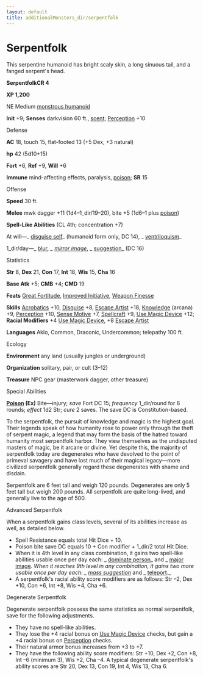 ```yaml
---
layout: default
title: additionalMonsters_dir/serpentfolk
---
```

# Serpentfolk

This serpentine humanoid has bright scaly skin, a long sinuous tail, and a fanged serpent's head.

**SerpentfolkCR 4**

**XP 1,200**

NE Medium [monstrous humanoid](../monsters_dir/creatureTypes#_monstrous-humanoid)

**Init** +9; **Senses** darkvision 60 ft., [scent](../monsters_dir/universalMonsterRules#_scent); [Perception](../additionalMonsters_dir/../skills_dir/perception#_perception) +10

Defense

**AC** 18, touch 15, flat-footed 13 (+5 Dex, +3 natural)

**hp** 42 (5d10+15)

**Fort** +6, **Ref** +9, **Will** +6

**Immune** mind-affecting effects, paralysis, [poison](../monsters_dir/universalMonsterRules#_poison-(ex-or-su)); **SR** 15

Offense

**Speed** 30 ft.

**Melee** mwk dagger +11 (1d4–1_dir/19–20), bite +5 (1d6–1 plus [poison](../monsters_dir/universalMonsterRules#_poison-(ex-or-su)))

**Spell-Like Abilities** (CL 4th; concentration +7)

At will—_ [disguise self](../additionalMonsters_dir/../spells_dir/disguiseSelf#_disguise-self)_ (humanoid form only, DC 14), _ [ventriloquism](../additionalMonsters_dir/../spells_dir/ventriloquism#_ventriloquism)_

1_dir/day—_ [blur](../additionalMonsters_dir/../spells_dir/blur#_blur)_, _ [mirror image](../additionalMonsters_dir/../spells_dir/mirrorImage#_mirror-image)_, _ [suggestion](../additionalMonsters_dir/../spells_dir/suggestion#_suggestion)_ (DC 16)

Statistics

**Str** 8, **Dex** 21, **Con** 17, **Int** 18, **Wis** 15, **Cha** 16

**Base Atk** +5; **CMB** +4; **CMD** 19

**Feats** [Great Fortitude](../additionalMonsters_dir/../feats#_great-fortitude), [Improved Initiative](../additionalMonsters_dir/../feats#_improved-initiative), [Weapon Finesse](../additionalMonsters_dir/../feats#_weapon-finesse)

**Skills** [Acrobatics](../additionalMonsters_dir/../skills_dir/acrobatics#_acrobatics) +10, [Disguise](../additionalMonsters_dir/../skills_dir/disguise#_disguise) +8, [Escape Artist](../additionalMonsters_dir/../skills_dir/escapeArtist#_escape-artist) +18, [Knowledge](../additionalMonsters_dir/../skills_dir/knowledge#_knowledge) (arcana) +9, [Perception](../additionalMonsters_dir/../skills_dir/perception#_perception) +10, [Sense Motive](../additionalMonsters_dir/../skills_dir/senseMotive#_sense-motive) +7, [Spellcraft](../additionalMonsters_dir/../skills_dir/spellcraft#_spellcraft) +9, [Use Magic Device](../additionalMonsters_dir/../skills_dir/useMagicDevice#_use-magic-device) +12; **Racial Modifiers** +4 [Use Magic Device](../additionalMonsters_dir/../skills_dir/useMagicDevice#_use-magic-device), +8 [Escape Artist](../additionalMonsters_dir/../skills_dir/escapeArtist#_escape-artist)

**Languages** Aklo, Common, Draconic, Undercommon; telepathy 100 ft.

Ecology

**Environment** any land (usually jungles or underground)

**Organization** solitary, pair, or cult (3–12)

**Treasure** NPC gear (masterwork dagger, other treasure)

Special Abilities

**[Poison](../monsters_dir/universalMonsterRules#_poison-(ex-or-su)) (Ex)** Bite—injury; _save_ Fort DC 15; _frequency_ 1_dir/round for 6 rounds; _effect_ 1d2 Str; _cure_ 2 saves. The save DC is Constitution-based.

To the serpentfolk, the pursuit of knowledge and magic is the highest goal. Their legends speak of how humanity rose to power only through the theft of serpent magic, a legend that may form the basis of the hatred toward humanity most serpentfolk harbor. They view themselves as the undisputed masters of magic, be it arcane or divine. Yet despite this, the majority of serpentfolk today are degenerates who have devolved to the point of primeval savagery and have lost much of their magical legacy—more civilized serpentfolk generally regard these degenerates with shame and disdain.

Serpentfolk are 6 feet tall and weigh 120 pounds. Degenerates are only 5 feet tall but weigh 200 pounds. All serpentfolk are quite long-lived, and generally live to the age of 500.

Advanced Serpentfolk

When a serpentfolk gains class levels, several of its abilities increase as well, as detailed below.

- Spell Resistance equals total Hit Dice + 10.
- Poison bite save DC equals 10 + Con modifier + 1_dir/2 total Hit Dice.
- When it is 4th level in any class combination, it gains two spell-like abilities usable once per day each: _ [dominate person](../additionalMonsters_dir/../spells_dir/dominatePerson#_dominate-person)_ and _ [major image](../additionalMonsters_dir/../spells_dir/majorImage#_major-image)_. When it reaches 9th level in any combination, it gains two more usable once per day each: _ [mass suggestion](../additionalMonsters_dir/../spells_dir/suggestion#_suggestion-mass)_ and _ [teleport](../additionalMonsters_dir/../spells_dir/teleport#_teleport)._
- A serpentfolk's racial ability score modifiers are as follows: Str –2, Dex +10, Con +6, Int +8, Wis +4, Cha +6.

Degenerate Serpentfolk

Degenerate serpentfolk possess the same statistics as normal serpentfolk, save for the following adjustments.

- They have no spell-like abilities.
- They lose the +4 racial bonus on [Use Magic Device](../additionalMonsters_dir/../skills_dir/useMagicDevice#_use-magic-device) checks, but gain a +4 racial bonus on [Perception](../additionalMonsters_dir/../skills_dir/perception#_perception) checks.
- Their natural armor bonus increases from +3 to +7.
- They have the following ability score modifiers: Str +10, Dex +2, Con +8, Int –6 (minimum 3), Wis +2, Cha –4. A typical degenerate serpentfolk's ability scores are Str 20, Dex 13, Con 19, Int 4, Wis 13, Cha 6.


